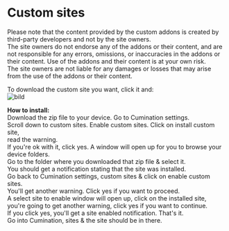 # Custom sites
Please note that the content provided by the  custom addons is created by third-party developers and not by the site owners.   
The site owners do not endorse any of the addons or their content, and are not responsible for any errors, omissions, 
or inaccuracies in the addons or their content. 
Use of the addons and their content is at your own risk.   
The site owners are not liable for any damages or losses that may arise from the use of the addons or their content.  

To download the custom site you want, click  it and:   
![bild](https://user-images.githubusercontent.com/46063764/235278198-95f9d642-70aa-4e6d-bc0d-4ee0aa0e06ad.png)

**How to install:**  
Download the zip file to your device. Go to Cumination settings.   
Scroll down to custom sites. Enable custom sites. Click on install custom site,   
read the warning.   
If you're ok with it, click yes. A window will open up for you to browse your device folders.   
Go to the folder where you downloaded that zip file & select it.   
You should get a notification stating that the site was installed.   
Go back to Cumination settings, custom sites & click on enable custom sites.   
You'll get another warning. Click yes if you want to proceed.   
A select site to enable window will open up, click on the installed site,   
you're going to get another warning, click yes if you want to continue.   
If you click yes, you'll get a site enabled notification. That's it.   
Go into Cumination, sites & the site should be in there.  


